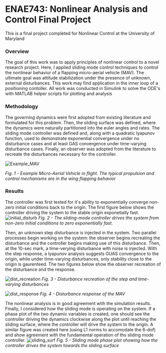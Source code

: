 # ENAE743: Nonlinear Analysis and Control Final Project
This is a final project completed for Nonlinear Control at the University of Maryland

### Overview
The goal of this work was to apply principles of nonlinear control to a novel research project. Here, I applied sliding mode control techniques to control the nonlinear behavior of a flapping micro-aerial vehicle (MAV). The ultimate goal was attitude stabilization under the presence of unknown, external disturbances. This work may find application in the inner loop of a positioning contoller. All work was conducted in Simulink to solve the ODE's with MATLAB helper scripts for plotting and analysis

### Methodology
The governing dynamics were first adopted from existing literature and formulated for this problem. Then, the sliding surface was defined, where the dynamics were naturally partitioned into the euler angles and rates. The sliding mode controller was defined and, along with a quadratic lyapunov function, used to demonstrate exponential convergence under no disturbance cases and at least GAS convergence under time-varying disturbance cases. Finally, an observer was adopted from the literature to recreate the disturbances necessary for the controller. 

![Example_MAV](https://github.com/JMocklerUMD/ENAE743-Final-Project/assets/150191399/2c60cb00-cc6b-4436-97c6-e2bc9c1af0bd)

*Fig. 1 - Example Micro-Aerial Vehicle in flight. The typical propulsion and control mechanisms are in the wing flapping behavior*

### Results
The controller was first tested for it's ability to exponentially converge non-zero initial conditions back to the origin. The first figure below shows the controller driving the system to the stable origin exponetially fast. 
![initial_disturb](https://github.com/JMocklerUMD/ENAE743-Final-Project/assets/150191399/c742028d-a1ac-4e10-a472-538ecfdb630f)
*Fig. 2 - The sliding-mode controller drives the system from non-zero initial conditions to zero exponentially fast.*

Then, an unknown step disturbance is injected in the system. Two parallel processes begin working on the system: the observer begins recreating the disturbance and the controller begins making use of this disturbance. Then, at the 10-sec mark, a time-verying disturbance with noise is injected. With the step response, a lyapunov analysis suggests GUAS convergence to the origin, while under time-varying disturbances, only stability close to the origin is gaurenteed. The two figures below show the observer recreation of the disturbance and the response.

![dist_recreation](https://github.com/JMocklerUMD/ENAE743-Final-Project/assets/150191399/acb19bc5-a6c6-49f8-8db3-f002301de095)
*Fig. 3 - Disturbance recreation of the step and time-varying disturbances*

![dist_response](https://github.com/JMocklerUMD/ENAE743-Final-Project/assets/150191399/6836066d-4a6c-4f7b-a878-187748326e2c)
*Fig. 4 - Disturbance response of the MAV*

The nonlinear analysis is in good agreement wtih the simulation results. Finally, I considered how the sliding mode is operating on the system. If a phase plot of the two dynamic variables is created, one should see the controller driving the dynamics clockwise along the plot until reaching the sliding surface, where the controller will drive the system to the origin. A similar figure was created here (using L1 norms to accomodate the 6-dof) and show agreement with the fundamental operation of ths sliding mode controller.
![sliding_surf](https://github.com/JMocklerUMD/ENAE743-Final-Project/assets/150191399/115a4cac-6118-4439-8179-ee0d1497c2bc)
*Fig. 5 - Sliding mode phase plot showing how the controller drives the system towards the sliding surface*
